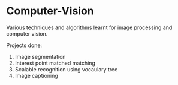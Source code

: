 # Computer-Vision

Various techniques and algorithms learnt for image processing and computer vision.

Projects done:

1) Image segmentation
2) Interest point matched matching
3) Scalable recognition using vocaulary tree
4) Image captioning
